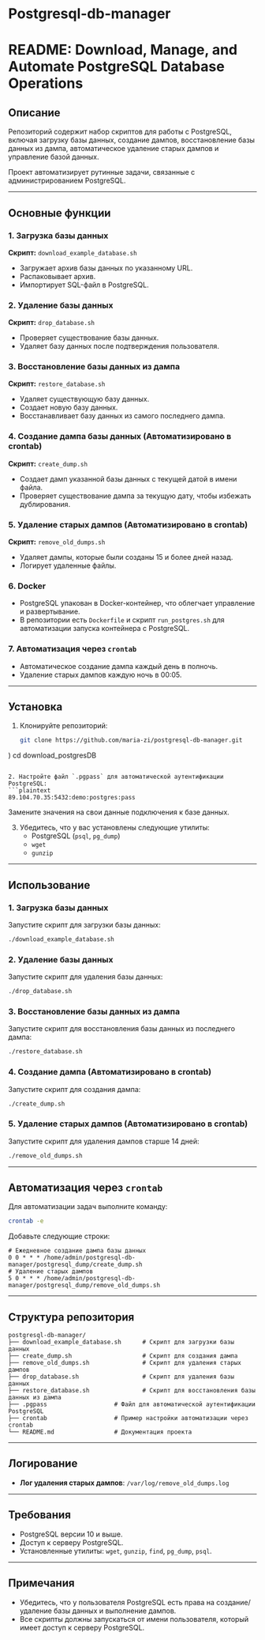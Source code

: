 # Postgresql-db-manager
# README: Download, Manage, and Automate PostgreSQL Database Operations

## Описание

Репозиторий содержит набор скриптов для работы с PostgreSQL, включая загрузку базы данных, создание дампов, восстановление базы данных из дампа, автоматическое удаление старых дампов и управление базой данных. 

Проект автоматизирует рутинные задачи, связанные с администрированием PostgreSQL.

---

## Основные функции

### 1. **Загрузка базы данных**
**Скрипт:** `download_example_database.sh`
- Загружает архив базы данных по указанному URL.
- Распаковывает архив.
- Импортирует SQL-файл в PostgreSQL.


### 2. **Удаление базы данных**
**Скрипт:** `drop_database.sh`
- Проверяет существование базы данных.
- Удаляет базу данных после подтверждения пользователя.

### 3. **Восстановление базы данных из дампа**
**Скрипт:** `restore_database.sh`
- Удаляет существующую базу данных.
- Создает новую базу данных.
- Восстанавливает базу данных из самого последнего дампа.

### 4. **Создание дампа базы данных (Автоматизировано в crontab)**
**Скрипт:** `create_dump.sh`
- Создает дамп указанной базы данных с текущей датой в имени файла.
- Проверяет существование дампа за текущую дату, чтобы избежать дублирования.

### 5. **Удаление старых дампов (Автоматизировано в crontab)**
**Скрипт:** `remove_old_dumps.sh`
- Удаляет дампы, которые были созданы 15 и более дней назад.
- Логирует удаленные файлы.

### 6. **Docker**
- PostgreSQL упакован в Docker-контейнер, что облегчает управление и развертывание.
- В репозитории есть `Dockerfile` и скрипт `run_postgres.sh` для автоматизации запуска контейнера с PostgreSQL.

### 7. **Автоматизация через `crontab`**
- Автоматическое создание дампа каждый день в полночь.
- Удаление старых дампов каждую ночь в 00:05.

---

## Установка

1. Клонируйте репозиторий:
   ```bash
   git clone https://github.com/maria-zi/postgresql-db-manager.git
)
   cd download_postgresDB
   ```

2. Настройте файл `.pgpass` для автоматической аутентификации PostgreSQL:
   ```plaintext
   89.104.70.35:5432:demo:postgres:pass
   ```
   Замените значения на свои данные подключения к базе данных.

3. Убедитесь, что у вас установлены следующие утилиты:
   - PostgreSQL (`psql`, `pg_dump`)
   - `wget`
   - `gunzip`

---

## Использование

### 1. **Загрузка базы данных**
Запустите скрипт для загрузки базы данных:
```bash
./download_example_database.sh
```


### 2. **Удаление базы данных**
Запустите скрипт для удаления базы данных:
```bash
./drop_database.sh
```

### 3. **Восстановление базы данных из дампа**
Запустите скрипт для восстановления базы данных из последнего дампа:
```bash
./restore_database.sh
```

### 4. **Создание дампа (Автоматизировано в crontab)**
Запустите скрипт для создания дампа:
```bash
./create_dump.sh
```

### 5. **Удаление старых дампов (Автоматизировано в crontab)**
Запустите скрипт для удаления дампов старше 14 дней:
```bash
./remove_old_dumps.sh
```


---

## Автоматизация через `crontab`

Для автоматизации задач выполните команду:
```bash
crontab -e
```

Добавьте следующие строки:
```plaintext
# Ежедневное создание дампа базы данных
0 0 * * * /home/admin/postgresql-db-manager/postgresql_dump/create_dump.sh
# Удаление старых дампов
5 0 * * * /home/admin/postgresql-db-manager/postgresql_dump/remove_old_dumps.sh 
```

---

## Структура репозитория

```plaintext
postgresql-db-manager/  
├── download_example_database.sh      # Скрипт для загрузки базы данных  
├── create_dump.sh                    # Скрипт для создания дампа  
├── remove_old_dumps.sh               # Скрипт для удаления старых дампов  
├── drop_database.sh                  # Скрипт для удаления базы данных 
├── restore_database.sh               # Скрипт для восстановления базы данных из дампа  
├── .pgpass                   # Файл для автоматической аутентификации PostgreSQL  
├── crontab                   # Пример настройки автоматизации через crontab  
└── README.md                 # Документация проекта  
```

---

## Логирование

- **Лог удаления старых дампов**: `/var/log/remove_old_dumps.log`

---

## Требования

- PostgreSQL версии 10 и выше.
- Доступ к серверу PostgreSQL.
- Установленные утилиты: `wget`, `gunzip`, `find`, `pg_dump`, `psql`.

---

## Примечания

- Убедитесь, что у пользователя PostgreSQL есть права на создание/удаление базы данных и выполнение дампов.
- Все скрипты должны запускаться от имени пользователя, который имеет доступ к серверу PostgreSQL.


